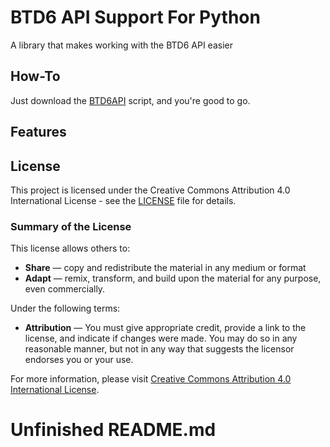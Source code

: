 # BTD6 API Support For Python
A library that makes working with the BTD6 API easier

## How-To
Just download the [BTD6API](/BTD6API.py) script, and you're good to go.

## Features

## License

This project is licensed under the Creative Commons Attribution 4.0 International License - see the [LICENSE](LICENSE) file for details.

### Summary of the License

This license allows others to:

- **Share** — copy and redistribute the material in any medium or format
- **Adapt** — remix, transform, and build upon the material for any purpose, even commercially.

Under the following terms:

- **Attribution** — You must give appropriate credit, provide a link to the license, and indicate if changes were made. You may do so in any reasonable manner, but not in any way that suggests the licensor endorses you or your use.

For more information, please visit [Creative Commons Attribution 4.0 International License](http://creativecommons.org/licenses/by/4.0/).


# Unfinished README.md
